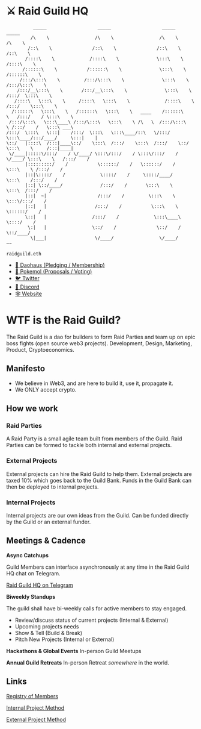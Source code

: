 # :crossed_swords: Raid Guild HQ
                                      

              _____                   _____                   _____                   _____          
             /\    \                 /\    \                 /\    \                 /\    \         
            /::\    \               /::\    \               /::\    \               /::\    \        
           /::::\    \             /::::\    \              \:::\    \             /::::\    \       
          /::::::\    \           /::::::\    \              \:::\    \           /::::::\    \      
         /:::/\:::\    \         /:::/\:::\    \              \:::\    \         /:::/\:::\    \     
        /:::/__\:::\    \       /:::/__\:::\    \              \:::\    \       /:::/  \:::\    \    
       /::::\   \:::\    \     /::::\   \:::\    \             /::::\    \     /:::/    \:::\    \   
      /::::::\   \:::\    \   /::::::\   \:::\    \   ____    /::::::\    \   /:::/    / \:::\    \  
     /:::/\:::\   \:::\____\ /:::/\:::\   \:::\    \ /\   \  /:::/\:::\    \ /:::/    /   \:::\ ___\ 
    /:::/  \:::\   \:::|    /:::/  \:::\   \:::\____/::\   \/:::/  \:::\____/:::/____/     \:::|    |
    \::/   |::::\  /:::|____\::/    \:::\  /:::/    \:::\  /:::/    \::/    \:::\    \     /:::|____|
     \/____|:::::\/:::/    / \/____/ \:::\/:::/    / \:::\/:::/    / \/____/ \:::\    \   /:::/    / 
           |:::::::::/    /           \::::::/    /   \::::::/    /           \:::\    \ /:::/    /  
           |::|\::::/    /             \::::/    /     \::::/____/             \:::\    /:::/    /   
           |::| \::/____/              /:::/    /       \:::\    \              \:::\  /:::/    /    
           |::|  ~|                   /:::/    /         \:::\    \              \:::\/:::/    /     
           |::|   |                  /:::/    /           \:::\    \              \::::::/    /      
           \::|   |                 /:::/    /             \:::\____\              \::::/    /       
            \:|   |                 \::/    /               \::/    /               \::/____/        
             \|___|                  \/____/                 \/____/                 ~~         

`raidguild.eth`

- [:japanese_castle: Daohaus (Pledging / Membership)](https://daohaus.club/dao/0xbd6fa666fbb6fdeb4fc5eb36cdd5c87b069b24c1)
- [:japanese_ogre: Pokemol (Proposals / Voting)](https://pokemol.com/dao/0xbd6fa666fbb6fdeb4fc5eb36cdd5c87b069b24c1)
- [:bird: Twitter](https://twitter.com/RaidGuild)
- [:speech_balloon: Discord](https://discord.gg/WFYvtw4)
- [:spider_web: Website](https://raidguild.org)

# WTF is the Raid Guild?

The Raid Guild is a dao for builders to form Raid Parties and team up on epic boss fights (open source web3 projects). Development, Design, Marketing, Product, Cryptoeconomics.

## Manifesto

- We believe in Web3, and are here to build it, use it, propagate it.
- We ONLY accept crypto.

## How we work

### Raid Parties

A Raid Party is a small agile team built from members of the Guild. Raid Parties can be formed to tackle both internal and external projects.

### External Projects

External projects can hire the Raid Guild to help them. External projects are taxed 10% which goes back to the Guild Bank. Funds in the Guild Bank can then be deployed to internal projects.

### Internal Projects

Internal projects are our own ideas from the Guild. Can be funded directly by the Guild or an external funder.

## Meetings & Cadence

**Async Catchups**

Guild Members can interface asynchronously at any time in the Raid Guild HQ chat on Telegram.

[Raid Guild HQ on Telegram](https://t.me/joinchat/IJqu90qbd1YR8-4DpF7z9w)

**Biweekly Standups**

The guild shall have bi-weekly calls for active members to stay engaged.

- Review/discuss status of current projects (Internal & External)
- Upcoming projects needs
- Show & Tell (Build & Break)
- Pitch New Projects (Internal or External)

**Hackathons & Global Events**
In-person Guild Meetups

**Annual Guild Retreats**
In-person Retreat _somewhere_ in the world.

## Links

[Registry of Members](./Registry.md)

[Internal Project Method](./InternalProjectMethod.md)

[External Project Method](./ExternalProjectMethod.md)
